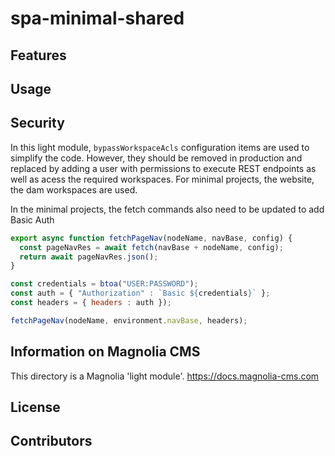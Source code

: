 # spa-minimal-shared

<!--
Provide a one sentence description of what your light module
provides.
-->


## Features

<!--
Provide a list of the key features this module provides for content
authors, or whoever the primary user is. For a component template,
consider providing screenshots of the rendered component and the
component dialog.
-->


## Usage

<!--
Provide details about how a developer can make the component template,
or other features provided by the light module, available to content
authors.

This can include any special instructions about webresources or
availability. This could include instructions on 3rd party dependencies
such as jquery.

Describe how a template can be configured with parameters if
applicable.
-->

## Security

In this light module, `bypassWorkspaceAcls` configuration items are used to simplify the code. However, they should be removed in production and replaced by adding a user with permissions to execute REST endpoints as well as acess the required workspaces. For minimal projects, the website, the dam workspaces are used.

In the minimal projects, the fetch commands also need to be updated to add Basic Auth
```javascript
export async function fetchPageNav(nodeName, navBase, config) {
  const pageNavRes = await fetch(navBase + nodeName, config);
  return await pageNavRes.json();
}

const credentials = btoa("USER:PASSWORD");
const auth = { "Authorization" : `Basic ${credentials}` };
const headers = { headers : auth });

fetchPageNav(nodeName, environment.navBase, headers);
```

## Information on Magnolia CMS

This directory is a Magnolia 'light module'.
https://docs.magnolia-cms.com


## License


## Contributors
